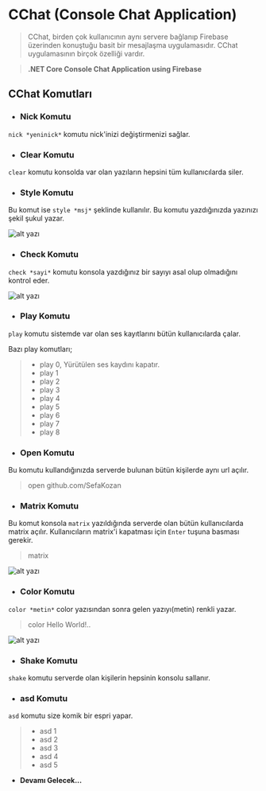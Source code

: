 # CChat (Console Chat Application)
> CChat, birden çok kullanıcının aynı servere bağlanıp Firebase üzerinden konuştuğu basit bir mesajlaşma uygulamasıdır. CChat uygulamasının birçok özelliği vardır.

> **.NET Core Console Chat Application using Firebase**
## CChat Komutları

- ### Nick Komutu
`nick *yeninick*` komutu nick'inizi değiştirmenizi sağlar.

        

- ### Clear Komutu
`clear` komutu konsolda var olan yazıların hepsini tüm kullanıcılarda siler.

           
 
- ### Style Komutu
Bu komut ise `style *msj*` şeklinde kullanılır. Bu komutu yazdığınızda yazınızı şekil şukul yazar.


![alt yazı][resim]
  

[resim]: https://i.hizliresim.com/492WQ0.png
          

- ### Check Komutu
`check *sayi*` komutu konsola yazdığınız bir sayıyı asal olup olmadığını kontrol eder.

![alt yazı][fotograf]


[fotograf]: https://i.hizliresim.com/gbzvR2.png    

- ### Play Komutu
`play` komutu sistemde var olan ses kayıtlarını bütün kullanıcılarda çalar. 

Bazı play komutları;
> - play 0, Yürütülen ses kaydını kapatır.
> - play 1
> - play 2
> - play 3
> - play 4
> - play 5
> - play 6
> - play 7
> - play 8


- ### Open Komutu
Bu komutu kullandığınızda serverde bulunan bütün kişilerde aynı url açılır.
> open github.com/SefaKozan

- ### Matrix Komutu
Bu komut konsola `matrix` yazıldığında serverde olan bütün kullanıcılarda matrix açılır. Kullanıcıların matrix'i kapatması için `Enter` tuşuna basması gerekir.
> matrix

![alt yazı][resim2]
  

[resim2]: https://i.hizliresim.com/nyV9ag.png


- ### Color Komutu
`color *metin*` color yazısından sonra gelen yazıyı(metin) renkli yazar.
> color Hello World!..
> 
![alt yazı][resim3]

[resim3]: https://i.hizliresim.com/zyvO1D.png

- ### Shake Komutu
 `shake` komutu serverde olan kişilerin hepsinin konsolu sallanır.

- ### asd Komutu
`asd` komutu size komik bir espri yapar.
> - asd 1
> - asd 2
> - asd 3
> - asd 4
> - asd 5


* **Devamı Gelecek...**


